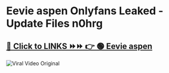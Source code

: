 
 # Eevie aspen Onlyfans Leaked - Update Files n0hrg

## <h2><a href="https://clipsfans.com/Eevie_aspen&ref=git">🔗 Click to LINKS ⏩⏩ 👉 🟢 Eevie aspen </a></h2>

<a href="https://clipsfans.com/Eevie_aspen&ref=git" rel="nofollow" data-target="animated-image.originalLink"><img src="https://i.ibb.co.com/xMMVF88/686577567.gif" alt="Viral Video Original" style="max-width: 100%; display: inline-block;" data-target="animated-image.originalImage"></a>

